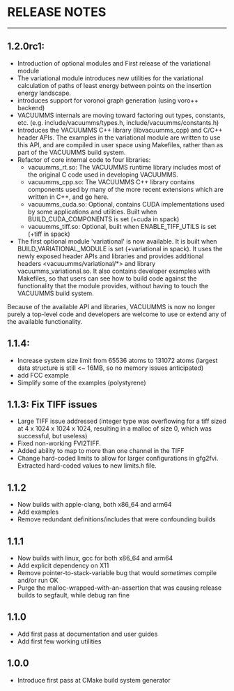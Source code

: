 # RELEASE NOTES

---

## 1.2.0rc1:

- Introduction of optional modules and First release of the variational module
- The variational module introduces new utilities for the variational calculation of paths of least energy between points on the insertion energy landscape. 
- introduces support for voronoi graph generation (using voro++ backend)
- VACUUMMS internals are moving toward factoring out types, constants, etc. (e.g. include/vacuumms/types.h, include/vacuumms/constants.h)
- Introduces the VACUUMMS C++ library (libvacuumms_cpp) and C/C++ header APIs. The examples in the variational module are written to use this API, and are compiled in user space using Makefiles, rather than as part of the VACUUMMS build system. 
- Refactor of core internal code to four libraries:
    - vacuumms_rt.so: The VACUUMMS runtime library includes most of the original C code used in developing VACUUMMS. 
    - vacuumms_cpp.so: The VACUUMMS C++ library contains components used by many of the more recent extensions which are written in C++, and go here.
    - vacuumms_cuda.so: Optional, contains CUDA implementations used by some applications and utilities. Built when BUILD_CUDA_COMPONENTS is set (+cuda in spack)
    - vacuumms_tiff.so: Optional, built when ENABLE_TIFF_UTILS is set (+tiff in spack)
 - The first optional module 'variational' is now available. It is built when BUILD_VARIATIONAL_MODULE is set (+variational in spack). It uses the newly exposed header APIs and libraries and provides additional headers \<vacuuumms/variational/*\> and library vacuumms_variational.so. It also contains developer examples with Makefiles, so that users can see how to build code against the functionality that the module provides, without having to touch the VACUUMMS build system. 

Because of the available API and libraries, VACUUMMS is now no longer purely a top-level code and developers are welcome to use or extend any of the available functionality.

## 1.1.4: 

- Increase system size limit from 65536 atoms to 131072 atoms (largest data structure is still <~ 16MB, so no memory issues anticipated)
- add FCC example
- Simplify some of the examples (polystyrene)

## 1.1.3: Fix TIFF issues

- Large TIFF issue addressed (integer type was overflowing for a tiff sized at 4 x 1024 x 1024 x 1024, resulting in a malloc of size 0, which was successful, but useless)
- Fixed non-working FVI2TIFF. 
- Added ability to map to more than one channel in the TIFF
- Change hard-coded limits to allow for larger configurations in gfg2fvi. Extracted hard-coded values to new limits.h file.

## 1.1.2

- Now builds with apple-clang, both x86_64 and arm64
- Add examples
- Remove redundant definitions/includes that were confounding builds

## 1.1.1

- Now builds with linux, gcc for both x86_64 and arm64
- Add explicit dependency on X11
- Remove pointer-to-stack-variable bug that would *sometimes* compile and/or run OK
- Purge the malloc-wrapped-with-an-assertion that was causing release builds to segfault, while debug ran fine

## 1.1.0

- Add first pass at documentation and user guides
- Add first few working utilities

## 1.0.0 

- Introduce first pass at CMake build system generator
